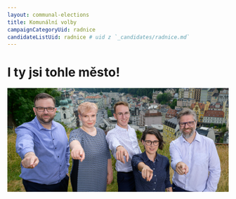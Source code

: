```yaml
---
layout: communal-elections
title: Komunální volby
campaignCategoryUid: radnice
candidateListUid: radnice # uid z `_candidates/radnice.md`
---
```


# I ty jsi tohle město!
![](/assets/img//ukazovani.jpg)
 
